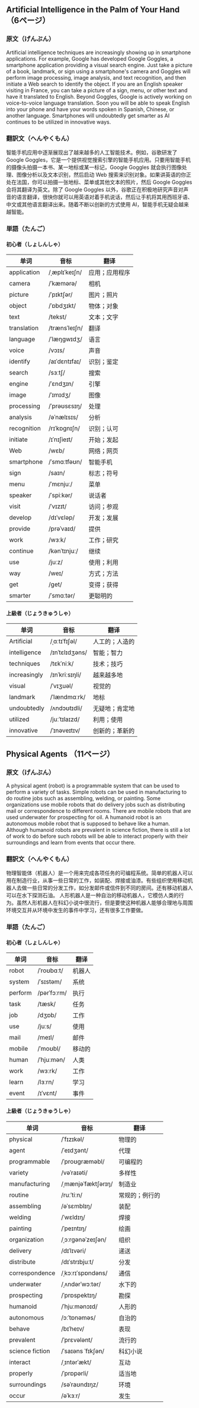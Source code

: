 ## Artificial Intelligence in the Palm of Your Hand （6ページ）

### 原文（げんぶん）
Artificial intelligence techniques are increasingly showing up in smartphone applications. For example, Google has developed Google Goggles, a smartphone application providing a visual search engine. Just take a picture of a book, landmark, or sign using a smartphone's camera and Goggles will perform image processing, image analysis, and text recognition, and then initiate a Web search to identify the object. If you are an English speaker visiting in France, you can take a picture of a sign, menu, or other text and have it translated to English. Beyond Goggles, Google is actively working on voice-to-voice language translation. Soon you will be able to speak English into your phone and have your words spoken in Spanish, Chinese, or another language. Smartphones will undoubtedly get smarter as AI continues to be utilized in innovative ways.
### 翻訳文（へんやくもん）
智能手机应用中逐渐展现出了越来越多的人工智能技术。例如，谷歌研发了 Google Goggles，它是一个提供视觉搜索引擎的智能手机应用。只要用智能手机的摄像头拍摄一本书、某一地标或某一标记，Google Goggles 就会执行图像处理、图像分析以及文本识别，然后启动 Web 搜索来识别对象。如果讲英语的你正处在法国，你可以拍摄一张地标、菜单或其他文本的照片，然后 Google Goggles 会将其翻译为英文。除了 Google Goggles 以外，谷歌正在积极地研究声音对声音的语言翻译，很快你就可以用英语对着手机说话，然后让手机将其用西班牙语、中文或其他语言翻译出来。随着不断以创新的方式使用 AI，智能手机无疑会越来越智能。
### 単語（たんご）
#### 初心者（しょしんしゃ）

| 单词         | 音标                | 翻译         |
|--------------|---------------------|--------------|
| application  | /ˌæplɪˈkeɪʃn/        | 应用；应用程序 |
| camera       | /ˈkæmərə/            | 相机         |
| picture      | /ˈpɪktʃər/           | 图片；照片   |
| object       | /ˈɒbdʒɪkt/           | 物体；对象   |
| text         | /tekst/              | 文本；文字   |
| translation  | /trænsˈleɪʃn/        | 翻译         |
| language     | /ˈlæŋɡwɪdʒ/          | 语言         |
| voice        | /vɔɪs/               | 声音         |
| identify     | /aɪˈdɛntɪfaɪ/        | 识别；鉴定   |
| search       | /sɜːtʃ/              | 搜索         |
| engine       | /ˈɛndʒɪn/            | 引擎         |
| image        | /ˈɪmɪdʒ/             | 图像         |
| processing   | /ˈprəʊsɛsɪŋ/         | 处理         |
| analysis     | /əˈnælɪsɪs/          | 分析         |
| recognition  | /rɪˈkɒɡnɪʃn/         | 识别；认可   |
| initiate     | /ɪˈnɪʃieɪt/          | 开始；发起   |
| Web          | /wɛb/                | 网络；网页   |
| smartphone   | /ˈsmɑːtfəʊn/         | 智能手机     |
| sign         | /saɪn/               | 标志；符号   |
| menu         | /ˈmɛnjuː/             | 菜单         |
| speaker      | /ˈspiːkər/           | 说话者       |
| visit        | /ˈvɪzɪt/             | 访问；参观   |
| develop      | /dɪˈvɛləp/           | 开发；发展   |
| provide      | /prəˈvaɪd/           | 提供         |
| work         | /wɜːk/               | 工作；研究   |
| continue     | /kənˈtɪnjuː/         | 继续         |
| use          | /juːz/               | 使用；利用   |
| way          | /weɪ/                | 方式；方法   |
| get          | /ɡet/                | 变得；获得   |
| smarter      | /ˈsmɑːtər/           | 更聪明的     |

#### 上級者（じょうきゅうしゃ）

| 单词         | 音标                | 翻译         |
|--------------|---------------------|--------------|
| Artificial   | /ˌɑːtɪˈfɪʃəl/       | 人工的；人造的 |
| intelligence | /ɪnˈtɛlɪdʒəns/       | 智能；智力   |
| techniques   | /tɛkˈniːk/           | 技术；技巧   |
| increasingly | /ɪnˈkriːsɪŋli/       | 越来越多地   |
| visual       | /ˈvɪʒuəl/            | 视觉的       |
| landmark     | /ˈlændmɑːrk/         | 地标         |
| undoubtedly  | /ʌndɔʊtɪdli/         | 无疑地；肯定地 |
| utilized     | /juːˈtɪlaɪzd/        | 利用；使用   |
| innovative   | /ˈɪnəveɪtɪv/         | 创新的；革新的 |


## Physical Agents （11ページ）

### 原文（げんぶん）
A physical agent (robot) is a programmable system that can be used to perform a variety of tasks. Simple robots can be used in manufacturing to do routine jobs such as assembling, welding, or painting. Some organizations use mobile robots that do delivery jobs such as distributing mail or correspondence to different rooms. There are mobile robots that are used underwater for prospecting for oil.
A humanoid robot is an autonomous mobile robot that is supposed to behave like a human. Although humanoid robots are prevalent in science fiction, there is still a lot of work to do before such robots will be able to interact properly with their surroundings and learn from events that occur there.
### 翻訳文（へんやくもん）
物理智能体（机器人）是一个用来完成各项任务的可编程系统。简单的机器人可以用在制造行业，从事一些日常的工作，如装配、焊接或油漆。有些组织使用移动机器人去做一些日常的分发工作，如分发邮件或信件到不同的房间。还有移动机器人可以在水下探测石油。
人形机器人是一种自治的移动机器人，它模仿人类的行为。虽然人形机器人在科幻小说中很流行，但是要使这种机器人能够合理地与周围环境交互并从环境中发生的事件中学习，还有很多工作要做。
### 単語（たんご）
#### 初心者（しょしんしゃ）
| 单词         | 音标                | 翻译         |
|--------------|---------------------|--------------|
| robot        | /ˈroʊbɑːt/           | 机器人       |
| system       | /ˈsɪstəm/            | 系统         |
| perform      | /pərˈfɔːrm/          | 执行         |
| task         | /tæsk/               | 任务         |
| job          | /dʒɒb/               | 工作         |
| use          | /juːs/               | 使用         |
| mail         | /meɪl/               | 邮件         |
| mobile       | /ˈmoʊbl/             | 移动的       |
| human        | /ˈhjuːmən/           | 人类         |
| work         | /wɜːrk/              | 工作         |
| learn        | /lɜːrn/              | 学习         |
| event        | /ɪˈvɛnt/             | 事件         |

#### 上級者（じょうきゅうしゃ）

| 单词              | 音标                | 翻译             |
|-------------------|---------------------|------------------|
| physical          | /ˈfɪzɪkəl/           | 物理的           |
| agent             | /ˈeɪdʒənt/           | 代理             |
| programmable      | /ˈproʊɡræməbl/        | 可编程的         |
| variety           | /vəˈraɪəti/          | 多样性           |
| manufacturing     | /ˌmænjəˈfæktʃərɪŋ/    | 制造业           |
| routine           | /ruːˈtiːn/           | 常规的；例行的   |
| assembling        | /əˈsɛmblɪŋ/          | 装配             |
| welding           | /ˈwɛldɪŋ/            | 焊接             |
| painting          | /ˈpeɪntɪŋ/           | 绘画             |
| organization      | /ˌɔːrɡənəˈzeɪʃən/    | 组织             |
| delivery          | /dɪˈlɪvəri/          | 递送             |
| distribute        | /dɪˈstrɪbjuːt/       | 分发             |
| correspondence    | /ˌkɔːrɪˈspɒndəns/    | 通信             |
| underwater        | /ˌʌndərˈwɔːtər/      | 水下的           |
| prospecting       | /ˈprɒspektɪŋ/        | 勘探             |
| humanoid          | /ˈhjuːmənɔɪd/        | 人形的           |
| autonomous        | /ɔːˈtɒnəməs/         | 自治的           |
| behave            | /bɪˈheɪv/            | 表现             |
| prevalent         | /ˈprɛvələnt/         | 流行的           |
| science fiction   | /ˈsaɪəns ˈfɪkʃən/    | 科幻小说         |
| interact          | /ˌɪntərˈækt/         | 互动             |
| properly          | /ˈprɒpərli/          | 适当地           |
| surroundings      | /səˈraʊndɪŋz/        | 环境             |
| occur             | /əˈkɜːr/             | 发生             |


